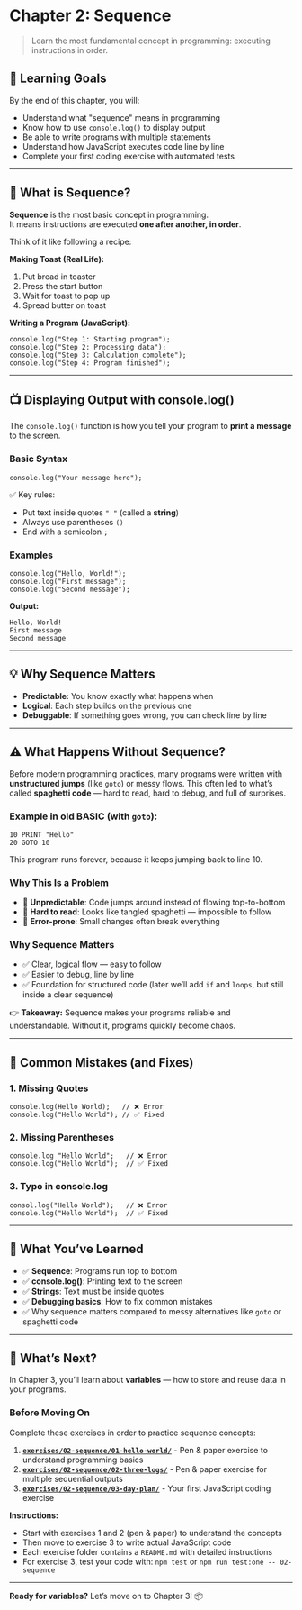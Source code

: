 # Chapter 2: Sequence

> Learn the most fundamental concept in programming: executing instructions in order.

## 🎯 Learning Goals

By the end of this chapter, you will:
- Understand what "sequence" means in programming
- Know how to use `console.log()` to display output
- Be able to write programs with multiple statements
- Understand how JavaScript executes code line by line
- Complete your first coding exercise with automated tests

---

## 🔄 What is Sequence?

**Sequence** is the most basic concept in programming.  
It means instructions are executed **one after another, in order**.

Think of it like following a recipe:

**Making Toast (Real Life):**
1. Put bread in toaster  
2. Press the start button  
3. Wait for toast to pop up  
4. Spread butter on toast  

**Writing a Program (JavaScript):**

    console.log("Step 1: Starting program");
    console.log("Step 2: Processing data");
    console.log("Step 3: Calculation complete");
    console.log("Step 4: Program finished");

---

## 📺 Displaying Output with console.log()

The `console.log()` function is how you tell your program to **print a message** to the screen.

### Basic Syntax

    console.log("Your message here");

✅ Key rules:  
- Put text inside quotes `" "` (called a **string**)  
- Always use parentheses `()`  
- End with a semicolon `;`  

### Examples

    console.log("Hello, World!");
    console.log("First message");
    console.log("Second message");

**Output:**

    Hello, World!
    First message
    Second message

---

## 💡 Why Sequence Matters

- **Predictable**: You know exactly what happens when  
- **Logical**: Each step builds on the previous one  
- **Debuggable**: If something goes wrong, you can check line by line  

---

## ⚠️ What Happens Without Sequence?

Before modern programming practices, many programs were written with **unstructured jumps** (like `goto`) or messy flows. This often led to what’s called **spaghetti code** — hard to read, hard to debug, and full of surprises.

### Example in old BASIC (with `goto`):

    10 PRINT "Hello"
    20 GOTO 10

This program runs forever, because it keeps jumping back to line 10.

### Why This Is a Problem
- 🔄 **Unpredictable**: Code jumps around instead of flowing top-to-bottom  
- 🍝 **Hard to read**: Looks like tangled spaghetti — impossible to follow  
- 🐞 **Error-prone**: Small changes often break everything  

### Why Sequence Matters
- ✅ Clear, logical flow — easy to follow  
- ✅ Easier to debug, line by line  
- ✅ Foundation for structured code (later we’ll add `if` and `loops`, but still inside a clear sequence)

👉 **Takeaway:** Sequence makes your programs reliable and understandable. Without it, programs quickly become chaos.

---

## 🧠 Common Mistakes (and Fixes)

### 1. Missing Quotes

    console.log(Hello World);   // ❌ Error
    console.log("Hello World"); // ✅ Fixed

### 2. Missing Parentheses

    console.log "Hello World";   // ❌ Error
    console.log("Hello World");  // ✅ Fixed

### 3. Typo in console.log

    consol.log("Hello World");   // ❌ Error
    console.log("Hello World");  // ✅ Fixed

---

## 🎉 What You’ve Learned

- ✅ **Sequence**: Programs run top to bottom  
- ✅ **console.log()**: Printing text to the screen  
- ✅ **Strings**: Text must be inside quotes  
- ✅ **Debugging basics**: How to fix common mistakes  
- ✅ Why sequence matters compared to messy alternatives like `goto` or spaghetti code  

---

## 🚀 What’s Next?

In Chapter 3, you’ll learn about **variables** — how to store and reuse data in your programs.  

### Before Moving On

Complete these exercises in order to practice sequence concepts:

1. **[`exercises/02-sequence/01-hello-world/`](../../exercises/02-sequence/01-hello-world/)** - Pen & paper exercise to understand programming basics
2. **[`exercises/02-sequence/02-three-logs/`](../../exercises/02-sequence/02-three-logs/)** - Pen & paper exercise for multiple sequential outputs
3. **[`exercises/02-sequence/03-day-plan/`](../../exercises/02-sequence/03-day-plan/)** - Your first JavaScript coding exercise

**Instructions:**
- Start with exercises 1 and 2 (pen & paper) to understand the concepts
- Then move to exercise 3 to write actual JavaScript code
- Each exercise folder contains a `README.md` with detailed instructions
- For exercise 3, test your code with: `npm test` or `npm run test:one -- 02-sequence`

---

**Ready for variables?** Let’s move on to Chapter 3! 📦
